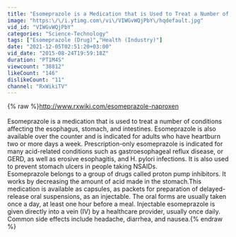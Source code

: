 ```yaml
---
title: "Esomeprazole is a Medication that is Used to Treat a Number of Conditions"
image: "https:\/\/i.ytimg.com\/vi\/VIWGvWQjPbY\/hqdefault.jpg"
vid_id: "VIWGvWQjPbY"
categories: "Science-Technology"
tags: ["Esomeprazole (Drug)","Health (Industry)"]
date: "2021-12-05T02:51:20+03:00"
vid_date: "2015-08-24T19:59:18Z"
duration: "PT1M4S"
viewcount: "38812"
likeCount: "146"
dislikeCount: "11"
channel: "RxWikiTV"
---
```

{% raw %}<a rel="nofollow" target="blank" href="http://www.rxwiki.com/esomeprazole-naproxen">http://www.rxwiki.com/esomeprazole-naproxen</a><br /><br />Esomeprazole is a medication that is used to treat a number of conditions affecting the esophagus, stomach, and intestines. Esomeprazole is also available over the counter and is indicated for adults who have heartburn two or more days a week. Prescription-only esomeprazole is indicated for many acid-related conditions such as gastroesophageal reflux disease, or GERD, as well as erosive esophagitis, and H. pylori infections. It is also used to prevent stomach ulcers in people taking NSAIDs.<br />Esomeprazole belongs to a group of drugs called proton pump inhibitors. It works by decreasing the amount of acid made in the stomach.This medication is available as capsules, as packets for preparation of delayed-release oral suspensions, as an injectable. The oral forms are usually taken once a day, at least one hour before a meal. Injectable esomeprazole is given directly into a vein (IV) by a healthcare provider, usually once daily.<br />Common side effects include headache, diarrhea, and nausea.{% endraw %}
